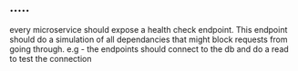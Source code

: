 
## .....

every microservice should expose a health check endpoint.
This endpoint should do a simulation of all dependancies that might block
requests from going through.
e.g -  the endpoints should connect to the db and do a read to test the connection


```bash

```

